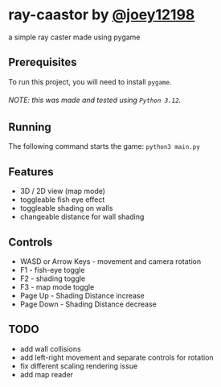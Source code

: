 # ray-caastor by [@joey12198](https://github.com/joey121982/)

<p> a simple ray caster made using pygame </p>

## Prerequisites

To run this project, you will need to install ``` pygame ```.
###### NOTE: this was made and tested using ```Python 3.12```.

## Running

The following command starts the game: ``` python3 main.py ```

## Features

- 3D / 2D view (map mode)
- toggleable fish eye effect
- toggleable shading on walls
- changeable distance for wall shading

## Controls

- WASD or Arrow Keys - movement and camera rotation
- F1 - fish-eye toggle
- F2 - shading toggle
- F3 - map mode toggle
- Page Up - Shading Distance increase
- Page Down - Shading Distance decrease

## TODO

- add wall collisions
- add left-right movement and separate controls for rotation
- fix different scaling rendering issue
- add map reader